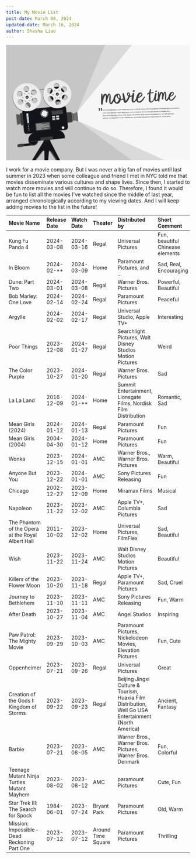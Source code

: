 ```yaml
---
title: My Movie List
post-date: March 08, 2024
updated-date: March 16, 2024
author: Shasha Liao
---
```


![My Image](movie_time.jpeg)

I work for a movie company. But I was never a big fan of movies until last summer in 2023 when some colleague and friend I met in NYC told me that movies disseminate various cultures and shape lives. Since then, I started to watch more movies and will continue to do so. Therefore, I found it would be fun to list all the movies I've watched since the middle of last year, arranged chronologically according to my viewing dates. And I will keep adding movies to the list in the future!

| Movie Name             | Release Date | Watch Date   |   Theater  |    Distributed by            | Short Comment  |
| :---                   | :----        | :----        | :----      | :----                        |:----           |
| Kung Fu Panda 4        | 2024-03-08   | 2024-03-16   |   Regal    |  Universal Pictures          | Fun, beautiful Chinease elements |
| In Bloom               | 2024-02-**   | 2024-03-09   |   Home     |  Paramount Pictures, and ... | Sad, Real, Encouraging |
| Dune: Part Two         | 2024-03-01   | 2024-03-08   |   Regal    |  Warner Bros. Pictures       | Powerful, Beautiful |
| Bob Marley: One Love   | 2024-02-14   | 2024-02-24   |   Regal    |  Paramount Pictures          | Peaceful       |
| Argylle                | 2024-02-02   | 2024-02-17   |   Regal    |  Universal Studio, Apple TV+ | Interesting    |
| Poor Things            | 2023-12-08   | 2024-01-27   |   Regal    |  Searchlight Pictures, Walt Disney Studios Motion Pictures | Weird |
| The Color Purple       | 2023-10-27   | 2024-01-20   |   Regal    | Warner Bros. Pictures        | Sad            |
| La La Land             | 2016-12-09   | 2024-01-**   |   Home     | Summit Entertainment, Lionsgate Films, Nordisk Film Distribution | Romantic, Sad |
| Mean Girls (2024)      | 2024-01-12   | 2024-01-13   |   Regal    | Paramount Pictures           | Fun            |
| Mean Girls (2004)      | 2004-04-30   | 2024-01-12   |   Home     | Paramount Pictures           | Fun            |
| Wonka                  | 2023-12-15   | 2024-01-01   |   AMC      | Warner Bros., Warner Bros. Pictures | Warm, Beautiful |
| Anyone But You         | 2023-12-22   | 2024-01-01   |   AMC      | Sony Pictures Releasing      | Fun            |
| Chicago                | 2002-12-27   | 2023-12-09   |   Home     | Miramax Films                | Musical        |
| Napoleon               | 2023-11-22   | 2023-12-02   |   AMC      | Apple TV+, Columbia Pictures | Sad            |
| The Phantom of the Opera at the Royal Albert Hall |  2011-10-02  | 2023-12-02 |  Home  | Universal Pictures, FilmFlex | Sad, Beautiful |
| Wish                   | 2023-11-22   | 2023-11-24   |   AMC      | Walt Disney Studios Motion Pictures | Beautiful |
| Killers of the Flower Moon | 2023-10-20 | 2023-11-18 |   Regal    | Apple TV+, Paramount Pictures| Sad, Cruel     |
| Journey to Bethlehem   | 2023-11-10   | 2023-11-11   |   AMC      | Sony Pictures Releasing      | Fun, Warm      |
| After Death            | 2023-10-27   | 2023-11-04   |   AMC      | Angel Studios                | Inspiring      |
| Paw Patrol: The Mighty Movie | 2023-09-29 | 2023-10-03 | AMC      | Paramount Pictures, Nickelodeon Movies, Elevation Pictures | Fun, Cute |
| Oppenheimer            | 2023-07-21   | 2023-09-26   |   Regal    | Universal Pictures           | Great          |
| Creation of the Gods I: Kingdom of Storms | 2023-09-22 | 2023-09-23 | Regal  | Beijing Jingxi Culture & Tourism, Huaxia Film Distribution, Well Go USA Entertainment (North America) | Ancient, Fantasy |
| Barbie                 | 2023-07-21   | 2023-08-05   |   AMC      | Warner Bros., Warner Bros. Pictures, Warner Bros. Denmark | Fun, Colorful |
| Teenage Mutant Ninja Turtles Mutant Mayhem | 2023-08-02 | 2023-08-12 | AMC | paramount Pictures  | Cute, Fun      |
| Star Trek III: The Search for Spock | 1984-06-01 | 2023-07-24 | Bryant Park | Paramount Pictures | Old, Warm      |
| Mission: Impossible – Dead Reckoning Part One | 2023-07-12 | 2023-07-12 | Around Time Square | Paramount Pictures | Thrilling |

